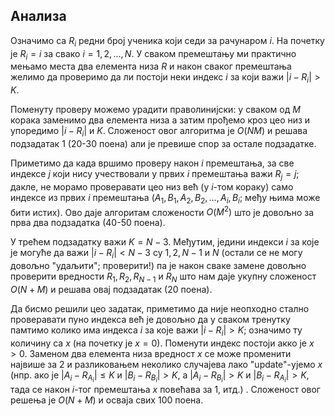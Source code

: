 ﻿
## Анализа

Означимо са $R_i$ редни број ученика који седи за рачунаром $i$. На почетку је $R_i = i$ за свако $i = 1, 2, \ldots, N$. У сваком премештању ми практично мењамо места два елемента низа $R$ и након сваког премештања желимо да проверимо да ли постоји неки индекс $i$ за који важи $|i - R_i| > K$.

Поменуту проверу можемо урадити праволинијски: у сваком од $M$ корака заменимо два елемента низа а затим прођемо кроз цео низ и упоредимо $|i - R_i|$ и $K$. Сложеност овог алгоритма је $O(NM)$ и решава подзадатак 1 ($20$-$30$ поена) али је превише спор за остале подзадатке.

Приметимо да када вршимо проверу након $i$ премештања, за све индексе $j$ који нису учествовали у првих $i$ премештања важи $R_j = j$; дакле, не морамо проверавати цео низ већ (у $i$-том кораку) само индексе из првих $i$ премештања ($А_1, B_1, A_2, B_2, \ldots, A_i, B_i$; међу њима може бити истих). Ово даје алгоритам сложености $О(M^2)$ што је довољно за прва два подзадатка ($40$-$50$ поена).

У трећем подзадатку важи $K = N - 3$. Међутим, једини индекси $i$ за које је могуће да важи $|i - R_i| < N - 3$ су $1, 2, N-1$ и $N$ (остали се не могу довољно "удаљити"; проверити!) па је након сваке замене довољно проверити вредности $R_1, R_2, R_{N-1}$ и $R_N$ што нам даје укупну сложеност $O(N+M)$ и решава овај подзадатак ($20$ поена).

Да бисмо решили цео задатак, приметимо да није неопходно стално проверавати пуно индекса већ је довољно да у сваком тренутку памтимо колико има индекса $i$ за које важи $|i - R_i| > K$; означимо ту количину са $x$ (на почетку је $x = 0$). Поменути индекс постоји акко је $x > 0$.  Заменом два елемента низа вредност $x$ се може променити највише за $2$ и разликовањем неколико случајева лако "update"-ујемо $x$ (нпр. ако је $|A_i - R_{A_i}| \leq K$ и $|B_i - R_{B_i}| > K$, а $|A_i - R_{B_i}| > K$ и $|B_i - R_{A_i}| > K$, тада се након $i$-тог премештања $x$ повећава за $1$, итд.) . Сложеност овог решења је $O(N+M)$ и осваја свих $100$ поена.
